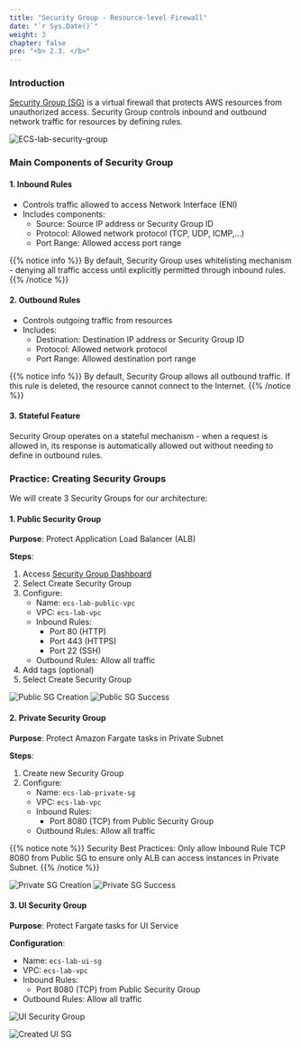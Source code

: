 ```yaml
---
title: "Security Group - Resource-level Firewall"
date: "`r Sys.Date()`"
weight: 3
chapter: false
pre: "<b> 2.3. </b>"
---
```


### Introduction

[Security Group (SG)](https://docs.aws.amazon.com/vpc/latest/userguide/vpc-security-groups.html#:~:text=A%20security%20group%20controls%20the,with%20a%20default%20security%20group.) is a virtual firewall that protects AWS resources from unauthorized access. Security Group controls inbound and outbound network traffic for resources by defining rules.

![ECS-lab-security-group](/images/2-prerequisites/3-security-groups/ECS-Lab-Security-Group.png)

### Main Components of Security Group

#### 1. Inbound Rules
- Controls traffic allowed to access Network Interface (ENI)
- Includes components:
  - Source: Source IP address or Security Group ID
  - Protocol: Allowed network protocol (TCP, UDP, ICMP,...)
  - Port Range: Allowed access port range

{{% notice info %}}
By default, Security Group uses whitelisting mechanism - denying all traffic access until explicitly permitted through inbound rules.
{{% /notice %}}

#### 2. Outbound Rules
- Controls outgoing traffic from resources
- Includes:
  - Destination: Destination IP address or Security Group ID
  - Protocol: Allowed network protocol
  - Port Range: Allowed destination port range

{{% notice info %}}
By default, Security Group allows all outbound traffic. If this rule is deleted, the resource cannot connect to the Internet.
{{% /notice %}}

#### 3. Stateful Feature
Security Group operates on a stateful mechanism - when a request is allowed in, its response is automatically allowed out without needing to define in outbound rules.

### Practice: Creating Security Groups

We will create 3 Security Groups for our architecture:

#### 1. Public Security Group
**Purpose**: Protect Application Load Balancer (ALB)

**Steps**:
1. Access [Security Group Dashboard](console.aws.amazon.com/ec2/home#SecurityGroups)
2. Select Create Security Group
3. Configure:
   - Name: `ecs-lab-public-vpc`
   - VPC: `ecs-lab-vpc`
   - Inbound Rules:
     - Port 80 (HTTP)
     - Port 443 (HTTPS)
     - Port 22 (SSH)
   - Outbound Rules: Allow all traffic
4. Add tags (optional)
5. Select Create Security Group

![Public SG Creation](/images/2-prerequisites/3-security-groups/image.png)
![Public SG Success](/images/2-prerequisites/3-security-groups/image-1.png)

#### 2. Private Security Group
**Purpose**: Protect Amazon Fargate tasks in Private Subnet

**Steps**:
1. Create new Security Group
2. Configure:
   - Name: `ecs-lab-private-sg`
   - VPC: `ecs-lab-vpc`
   - Inbound Rules:
     - Port 8080 (TCP) from Public Security Group
   - Outbound Rules: Allow all traffic

{{% notice note %}}
Security Best Practices: Only allow Inbound Rule TCP 8080 from Public SG to ensure only ALB can access instances in Private Subnet.
{{% /notice %}}

![Private SG Creation](/images/2-prerequisites/3-security-groups/image-2.png)
![Private SG Success](/images/2-prerequisites/3-security-groups/image-3.png)

#### 3. UI Security Group
**Purpose**: Protect Fargate tasks for UI Service

**Configuration**:
- Name: `ecs-lab-ui-sg`
- VPC: `ecs-lab-vpc`
- Inbound Rules:
  - Port 8080 (TCP) from Public Security Group
- Outbound Rules: Allow all traffic

![UI Security Group](/images/2-prerequisites/3-security-groups/image-4.png)

![Created UI SG](/images/2-prerequisites/3-security-groups/image-5.png)